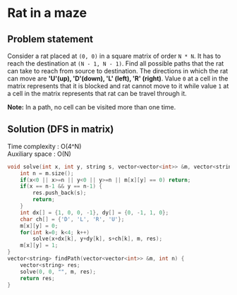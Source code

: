 # Rat in a maze

## Problem statement

Consider a rat placed at `(0, 0)` in a square matrix of order `N * N`. It has to reach the destination at `(N - 1, N - 1)`. Find all possible paths that the rat can take to reach from source to destination. The directions in which the rat can move are **'U'(up), 'D'(down), 'L' (left), 'R' (right)**. Value `0` at a cell in the matrix represents that it is blocked and rat cannot move to it while value `1` at a cell in the matrix represents that rat can be travel through it.

**Note:** In a path, no cell can be visited more than one time.

## Solution (DFS in matrix)

Time complexity : O(4^N)  
Auxiliary space : O(N)

```cpp
void solve(int x, int y, string s, vector<vector<int>> &m, vector<string> &res) {
    int n = m.size();
    if(x<0 || x>=n || y<0 || y>=n || m[x][y] == 0) return;
    if(x == n-1 && y == n-1) {
        res.push_back(s);
        return;
    }
    int dx[] = {1, 0, 0, -1}, dy[] = {0, -1, 1, 0};
    char ch[] = {'D', 'L', 'R', 'U'};
    m[x][y] = 0;
    for(int k=0; k<4; k++)
        solve(x+dx[k], y+dy[k], s+ch[k], m, res);
    m[x][y] = 1;
}
vector<string> findPath(vector<vector<int>> &m, int n) {
    vector<string> res;
    solve(0, 0, "", m, res);
    return res;
}
```
